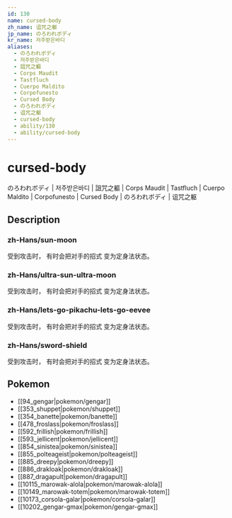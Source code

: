 ```yaml
---
id: 130
name: cursed-body
zh_name: 诅咒之躯
jp_name: のろわれボディ
kr_name: 저주받은바디
aliases:
  - のろわれボディ
  - 저주받은바디
  - 詛咒之軀
  - Corps Maudit
  - Tastfluch
  - Cuerpo Maldito
  - Corpofunesto
  - Cursed Body
  - のろわれボディ
  - 诅咒之躯
  - cursed-body
  - ability/130
  - ability/cursed-body
---
```

# cursed-body

のろわれボディ | 저주받은바디 | 詛咒之軀 | Corps Maudit | Tastfluch | Cuerpo Maldito | Corpofunesto | Cursed Body | のろわれボディ | 诅咒之躯

## Description

### zh-Hans/sun-moon

受到攻击时，
有时会把对手的招式
变为定身法状态。

### zh-Hans/ultra-sun-ultra-moon

受到攻击时，
有时会把对手的招式
变为定身法状态。

### zh-Hans/lets-go-pikachu-lets-go-eevee

受到攻击时，
有时会把对手的招式
变为定身法状态。

### zh-Hans/sword-shield

受到攻击时，
有时会把对手的招式
变为定身法状态。

## Pokemon

- [[94_gengar|pokemon/gengar]]
- [[353_shuppet|pokemon/shuppet]]
- [[354_banette|pokemon/banette]]
- [[478_froslass|pokemon/froslass]]
- [[592_frillish|pokemon/frillish]]
- [[593_jellicent|pokemon/jellicent]]
- [[854_sinistea|pokemon/sinistea]]
- [[855_polteageist|pokemon/polteageist]]
- [[885_dreepy|pokemon/dreepy]]
- [[886_drakloak|pokemon/drakloak]]
- [[887_dragapult|pokemon/dragapult]]
- [[10115_marowak-alola|pokemon/marowak-alola]]
- [[10149_marowak-totem|pokemon/marowak-totem]]
- [[10173_corsola-galar|pokemon/corsola-galar]]
- [[10202_gengar-gmax|pokemon/gengar-gmax]]

